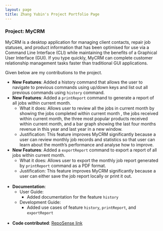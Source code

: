 ```yaml
---
layout: page
title: Zhang Yubin's Project Portfolio Page
---
```


### Project: MyCRM

MyCRM is a desktop application for managing client contacts, repair job statuses, and product information that has been optimised for use via a Command Line Interface (CLI) while maintaining the benefits of a Graphical User Interface (GUI). If you type quickly, MyCRM can complete customer relationship management tasks faster than traditional GUI applications.

Given below are my contributions to the project.

* **New Features**: Added a history command that allows the user to navigate to previous commands using up/down keys and list out all previous commands using `history` command.
* **New Features**: Added a `printReport` command to generate a report of all jobs within current month.
    * What it does: Allows user to review all the jobs in current month by showing the jobs completed within current month
    , the jobs received within current month, the three most popular products received within current month,
      and a bar graph showing the last four months revenue in this year and last year in a new window.
    * Justification: This feature improves MyCRM significantly because a user can review monthly job records and statistics so that user can learn about the month’s performance and analyse how to improve.
* **New Features**: Added a `exportReport` command to export a report of all jobs  within current month.
    * What it does: Allows user to export the monthly job report generated by `printReport` command as a PDF format.
    * Justification: This feature improves MyCRM significantly because a user can either save the job report locally or print it out.
  <br><br>
* **Documentation**: 
  * User Guide:
    * Added documentation for the feature `history` 
  * Development Guide:
    * Added use cases of feature `history`, `printReport`, and `exportReport`
  <br><br>
* **Code contributed**: [RepoSense link](https://nus-cs2103-ay2122s1.github.io/tp-dashboard/?search=&sort=groupTitle&sortWithin=title&timeframe=commit&mergegroup=&groupSelect=groupByRepos&breakdown=true&checkedFileTypes=docs~functional-code~test-code~other&since=2021-09-17&tabOpen=true&tabType=authorship&tabAuthor=Kimowarui&tabRepo=AY2122S1-CS2103-T14-3%2Ftp%5Bmaster%5D&authorshipIsMergeGroup=false&authorshipFileTypes=docs~functional-code~test-code~other&authorshipIsBinaryFileTypeChecked=false)
